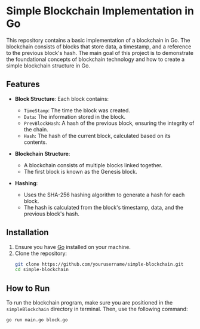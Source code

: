 # Simple Blockchain Implementation in Go

This repository contains a basic implementation of a blockchain in Go. The blockchain consists of blocks that store data, a timestamp, and a reference to the previous block's hash. The main goal of this project is to demonstrate the foundational concepts of blockchain technology and how to create a simple blockchain structure in Go.

## Features

- **Block Structure**: Each block contains:
  - `TimeStamp`: The time the block was created.
  - `Data`: The information stored in the block.
  - `PrevBlockHash`: A hash of the previous block, ensuring the integrity of the chain.
  - `Hash`: The hash of the current block, calculated based on its contents.

- **Blockchain Structure**: 
  - A blockchain consists of multiple blocks linked together.
  - The first block is known as the Genesis block.

- **Hashing**: 
  - Uses the SHA-256 hashing algorithm to generate a hash for each block.
  - The hash is calculated from the block's timestamp, data, and the previous block's hash.

## Installation

1. Ensure you have [Go](https://golang.org/dl/) installed on your machine.
2. Clone the repository:
   ```bash
   git clone https://github.com/yourusername/simple-blockchain.git
   cd simple-blockchain

## How to Run

To run the blockchain program, make sure you are positioned in the `simpleBlockchain` directory in terminal. Then, use the following command:

```bash
go run main.go block.go
